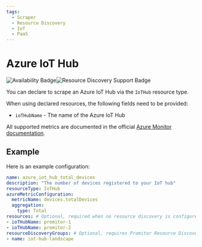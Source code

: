 ```yaml
---
tags:
  - Scraper
  - Resource Discovery
  - IoT
  - PaaS
---
```


# Azure IoT Hub

![Availability Badge](https://img.shields.io/badge/Available%20Starting-v1.6-green.svg)![Resource Discovery Support Badge](https://img.shields.io/badge/Support%20for%20Resource%20Discovery-Yes-green.svg)

You can declare to scrape an Azure IoT Hub via the `IoTHub` resource type.

When using declared resources, the following fields need to be provided:

- `ioTHubName` - The name of the Azure IoT Hub

All supported metrics are documented in the official [Azure Monitor documentation](https://learn.microsoft.com/en-us/azure/azure-monitor/essentials/metrics-supported#microsoftdevicesiothubs).

## Example

Here is an example configuration:

```yaml
name: azure_iot_hub_total_devices
description: "The number of devices registered to your IoT hub"
resourceType: IoTHub
azureMetricConfiguration:
  metricName: devices.totalDevices
  aggregation:
    type: Total
resources: # Optional, required when no resource discovery is configured
- ioTHubName: promitor-1
- ioTHubName: promitor-2
resourceDiscoveryGroups: # Optional, requires Promitor Resource Discovery agent (https://docs.promitor.io/latest/how-it-works#using-resource-discovery)
- name: iot-hub-landscape
```
